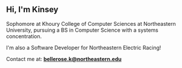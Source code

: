 <h2 align="left">Hi, I'm Kinsey </h2>

Sophomore at Khoury College of Computer Sciences at Northeastern University, pursuing a BS in Computer Science with a systems concentration.

I'm also a Software Developer for Northeastern Electric Racing!

Contact me at:  **bellerose.k@northeastern.edu**
